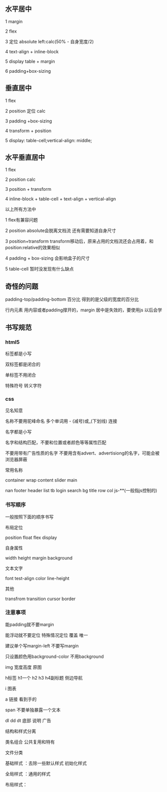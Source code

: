 ## 水平居中

1 margin

2 flex

3 定位 absolute  left:calc(50% - 自身宽度/2)

4 text-align + inline-block

5 display table + margin

6 padding+box-sizing

## 垂直居中

1 flex

2 position 定位 calc

3 padding +box-sizing

4 transform + position

5 display: table-cell;vertical-align: middle;

## 水平垂直居中

1 flex

2 position calc

3 position + transform 

4 inline-block + table-cell + text-align + vertical-align



以上所有方法中

1 flex有兼容问题

2 position absolute会脱离文档流 还有需要知道自身尺寸

3 position+transform transform移动后，原来占用的文档流还会占用着，和position:relative的效果相似

4 padding + box-sizing 会影响盒子的尺寸

5 table-cell 暂时没发现有什么缺点



## 奇怪的问题

padding-top/padding-bottom 百分比 得到的是父级的宽度的百分比

行内元素 用内容或者padding撑开的，margin 居中是失效的，要使用js 以后会学

## 书写规范

### **html5**

标签都是小写

双标签都是闭合的

单标签不用闭合

特殊符号 转义字符

### css

见名知意

名称不要用驼峰命名 多个单词用 - (减号)或_(下划线)  连接

名字都是小写

名字和结构匹配，不要和位置或者颜色等等属性匹配

不要用带有广告性质的名字 不要用含有advert、advertisiong的名字，可能会被浏览器屏蔽

常用名称

container wrap content slider main

nan footer header list tb login search bg title row col js-**(一般指js控制的)

### 书写顺序

一般按照下面的顺序书写

布局定位

position float flex display

自身属性

width height margin background

文本文字

font test-align color line-height

其他

transfrom transition cursor border



### 注意事项

能padding就不要margin

能浮动就不要定位 特殊情况定位 覆盖 唯一

建议单个写margin-left 不要写margin

只设置颜色用background-color 不用background

img 宽度高度 原图

h标签 h1一个 h2 h3 h4副标题 侧边导航

i 图表

a 链接 看到手的

span 不要单独暴露一个文本

dl dd dt 底部 说明 广告 



结构和样式分离

类名组合 公共复用和特有



文件分类

基础样式 ：去除一些默认样式 初始化样式

全局样式 ：通用的样式

布局样式：


